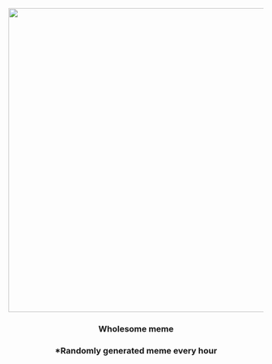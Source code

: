 <p align="center">
        <img src="https://i.redd.it/qsatne8bzxx81.jpg" width="600" height="600">
        </p>
        <h3 align="center">Wholesome meme</h3>
        <h3 align="center">*Randomly generated meme every hour</h3>
    